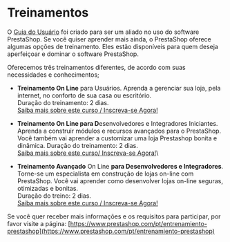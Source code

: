 # Treinamentos

O [Guia do Usuário](./) foi criado para ser um aliado no uso do software PrestaShop. Se você quiser aprender mais ainda, o PrestaShop oferece algumas opções de treinamento. Eles estão disponíveis para quem deseja aperfeiçoar e dominar o software PrestaShop.

Oferecemos três treinamentos diferentes, de acordo com suas necessidades e conhecimentos;

* **Treinamento On Line** para Usuários. Aprenda a gerenciar sua loja, pela internet, no conforto de sua casa ou escritório. \
  Duração do treinamento: 2 dias.\
  [Saiba mais sobre este curso / Inscreva-se Agora!](https://www.prestashop.com/pt/entrenamiento-usuario-on-line-prestashop)[\
  ](http://addons.prestashop.com/en/guides-training-official/8887-online-user-prestashop-training.html)
* **Treinamento On Line para D**esenvolvedores e Integradores Iniciantes. Aprenda a construir módulos e recursos avançados para o PrestaShop. Você também vai aprender a customizar uma loja Prestashop bonita e dinâmica. Duração do treinamento: 2 dias. \
  [Saiba mais sobre este curso/ Inscreva-se Agora!](https://www.prestashop.com/pt/entrenamiento-basico-desenvolvedor-integrador-on-line-prestashop)\

* **Treinamento Avançado** On Line **para Desenvolvedores e Integradores**. Torne-se um especialista em construção de lojas on-line com PrestaShop. Você vai aprender como desenvolver lojas on-line seguras, otimizadas e bonitas. \
  Duração do treino: 2 dias.[\
  ](https://www.prestashop.com/pt/entrenamiento-avancado-desenvolvedor-integrador-on-line-prestashop)[Saiba mais sobre este curso / Inscreva-se Agora!](https://www.prestashop.com/pt/entrenamiento-avancado-desenvolvedor-integrador-on-line-prestashop)

Se você quer receber mais informações e os requisitos para participar, por favor visite a página: [https://www.prestashop.com/pt/entrenamiento-prestashop](https://www.prestashop.com/pt/entrenamiento-prestashop)
